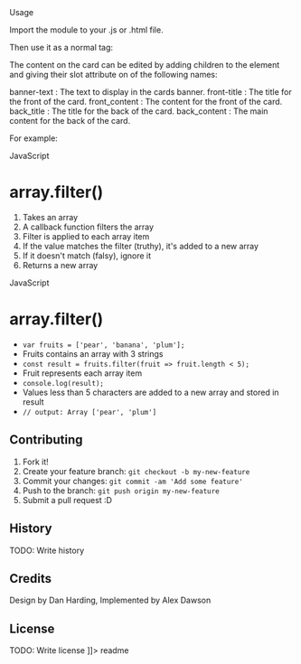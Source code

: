 <snippet>
  <content><![CDATA[
# ${1:Code Hint Cards}
A card component based on the code-it notes by Dan Harding &lt;https://dev.to/danielharding&gt;
## Installation
To install, copy the code from code-hinst-card.js, npm install --save lit-element and use it in your project!

## Usage
Import the module to your .js or .html file.

Then use it as a normal tag:

<code-hint-card></code-hint-card>

The content on the card can be edited by adding children to the element and giving their slot attribute on of the following names:

banner-text : The text to display in the cards banner.
front-title : The title for the front of the card.
front_content : The content for the front of the card.
back_title : The title for the back of the card.
back_content : The main content for the back of the card.


For example: 

<code-hints-card>
    <span slot="banner-text"><i class="fab fa-js-square"></i> JavaScript</span>
    <h1 slot="front_title"><i class="fas fa-filter"></i></i>array.filter()</h1>
    <ol slot="front_content">
        <li>Takes an array</li>
        <li>A callback function filters the array</li>
        <li>Filter is applied to each array item</li>
        <li>If the value matches the filter (truthy), it's added to a new array</li>
        <li>If it doesn't match (falsy), ignore it</li>
        <li>Returns a new array</li>
    </ol>
    <span slot="banner-text_back"><i class="fab fa-js-square"></i> JavaScript</span>
    <h1 slot="back_title"><i class="fas fa-filter"></i></i>array.filter()</h1>
    <ul slot="back_content">
        <li><code>var fruits = ['pear', 'banana', 'plum'];</code></li>
        <li class="comment">Fruits contains an array with 3 strings</li>
        <li><code>const result = fruits.filter(fruit => fruit.length < 5); </code></li>
        <li class="comment">Fruit represents each array item</li>
        <li><code>console.log(result);</code></li>
        <li class="comment">Values less than 5 characters are added to a new array and stored in result</li>
        <li><code>// output: Array ['pear', 'plum']</code></li>
    </ul>
</code-hints-card>

## Contributing
1. Fork it!
2. Create your feature branch: `git checkout -b my-new-feature`
3. Commit your changes: `git commit -am 'Add some feature'`
4. Push to the branch: `git push origin my-new-feature`
5. Submit a pull request :D
## History
TODO: Write history
## Credits
Design by Dan Harding, Implemented by Alex Dawson
## License
TODO: Write license
]]></content>
  <tabTrigger>readme</tabTrigger>
</snippet>